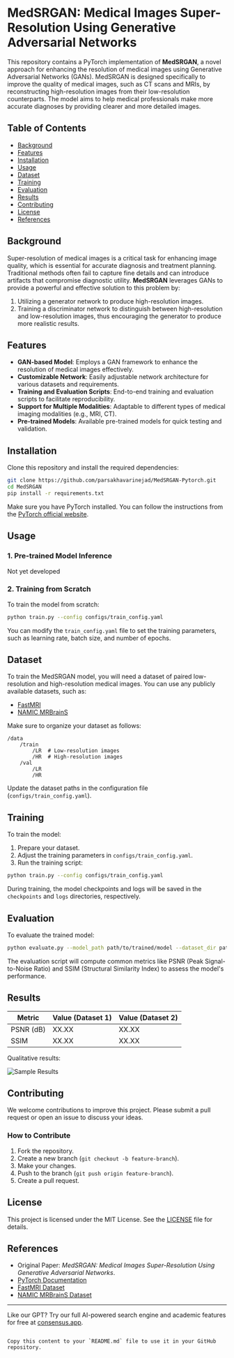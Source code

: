 
# MedSRGAN: Medical Images Super-Resolution Using Generative Adversarial Networks

This repository contains a PyTorch implementation of **MedSRGAN**, a novel approach for enhancing the resolution of medical images using Generative Adversarial Networks (GANs). MedSRGAN is designed specifically to improve the quality of medical images, such as CT scans and MRIs, by reconstructing high-resolution images from their low-resolution counterparts. The model aims to help medical professionals make more accurate diagnoses by providing clearer and more detailed images.

## Table of Contents

- [Background](#background)
- [Features](#features)
- [Installation](#installation)
- [Usage](#usage)
- [Dataset](#dataset)
- [Training](#training)
- [Evaluation](#evaluation)
- [Results](#results)
- [Contributing](#contributing)
- [License](#license)
- [References](#references)

## Background

Super-resolution of medical images is a critical task for enhancing image quality, which is essential for accurate diagnosis and treatment planning. Traditional methods often fail to capture fine details and can introduce artifacts that compromise diagnostic utility. **MedSRGAN** leverages GANs to provide a powerful and effective solution to this problem by:
1. Utilizing a generator network to produce high-resolution images.
2. Training a discriminator network to distinguish between high-resolution and low-resolution images, thus encouraging the generator to produce more realistic results.

## Features

- **GAN-based Model**: Employs a GAN framework to enhance the resolution of medical images effectively.
- **Customizable Network**: Easily adjustable network architecture for various datasets and requirements.
- **Training and Evaluation Scripts**: End-to-end training and evaluation scripts to facilitate reproducibility.
- **Support for Multiple Modalities**: Adaptable to different types of medical imaging modalities (e.g., MRI, CT).
- **Pre-trained Models**: Available pre-trained models for quick testing and validation.

## Installation

Clone this repository and install the required dependencies:

```bash
git clone https://github.com/parsakhavarinejad/MedSRGAN-Pytorch.git
cd MedSRGAN
pip install -r requirements.txt
```

Make sure you have PyTorch installed. You can follow the instructions from the [PyTorch official website](https://pytorch.org/get-started/locally/).

## Usage

### 1. Pre-trained Model Inference

<!-- To use a pre-trained model for super-resolution:

```bash
python infer.py --input_dir path/to/low_res_images --output_dir path/to/save_results --model_path path/to/pretrained/model
``` -->
Not yet developed

### 2. Training from Scratch

To train the model from scratch:

```bash
python train.py --config configs/train_config.yaml
```

You can modify the `train_config.yaml` file to set the training parameters, such as learning rate, batch size, and number of epochs.

## Dataset

To train the MedSRGAN model, you will need a dataset of paired low-resolution and high-resolution medical images. You can use any publicly available datasets, such as:

- [FastMRI](https://fastmri.org/)
- [NAMIC MRBrainS](https://www.nitrc.org/projects/mrbrains/)

Make sure to organize your dataset as follows:

```
/data
    /train
        /LR  # Low-resolution images
        /HR  # High-resolution images
    /val
        /LR
        /HR
```

Update the dataset paths in the configuration file (`configs/train_config.yaml`).

## Training

To train the model:

1. Prepare your dataset.
2. Adjust the training parameters in `configs/train_config.yaml`.
3. Run the training script:

```bash
python train.py --config configs/train_config.yaml
```

During training, the model checkpoints and logs will be saved in the `checkpoints` and `logs` directories, respectively.

## Evaluation

To evaluate the trained model:

```bash
python evaluate.py --model_path path/to/trained/model --dataset_dir path/to/evaluation/dataset
```

The evaluation script will compute common metrics like PSNR (Peak Signal-to-Noise Ratio) and SSIM (Structural Similarity Index) to assess the model's performance.

## Results

| Metric     | Value (Dataset 1) | Value (Dataset 2) |
|------------|------------------|-------------------|
| PSNR (dB)  | XX.XX            | XX.XX             |
| SSIM       | XX.XX            | XX.XX             |

Qualitative results:

![Sample Results](assets/sample_results.png)

## Contributing

We welcome contributions to improve this project. Please submit a pull request or open an issue to discuss your ideas.

### How to Contribute

1. Fork the repository.
2. Create a new branch (`git checkout -b feature-branch`).
3. Make your changes.
4. Push to the branch (`git push origin feature-branch`).
5. Create a pull request.

## License

This project is licensed under the MIT License. See the [LICENSE](LICENSE) file for details.

## References

- Original Paper: *MedSRGAN: Medical Images Super-Resolution Using Generative Adversarial Networks*.
- [PyTorch Documentation](https://pytorch.org/docs/stable/index.html)
- [FastMRI Dataset](https://fastmri.org/)
- [NAMIC MRBrainS Dataset](https://www.nitrc.org/projects/mrbrains/)

---

Like our GPT? Try our full AI-powered search engine and academic features for free at [consensus.app](https://consensus.app/?utm_source=chatgpt).
```

Copy this content to your `README.md` file to use it in your GitHub repository.